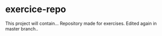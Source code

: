 # exercice-repo
This project will contain...
Repository made for exercises.
Edited again in master branch..